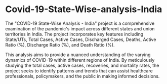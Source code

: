 # Covid-19-State-Wise-analysis-India


The "COVID-19 State-Wise Analysis - India" project is a comprehensive examination of the pandemic's impact across different states and union territories in India. The project incorporates key features including State/UTs, Total Cases, Active Cases, Discharged Cases, Deaths, Active Ratio (%), Discharge Ratio (%), and Death Ratio (%).

This analysis aims to provide a nuanced understanding of the varying dynamics of COVID-19 within different regions of India. By meticulously studying the total cases, active cases, recoveries, and mortality rates, the project seeks to identify patterns and trends that can assist healthcare professionals, policymakers, and the public in making informed decisions.


